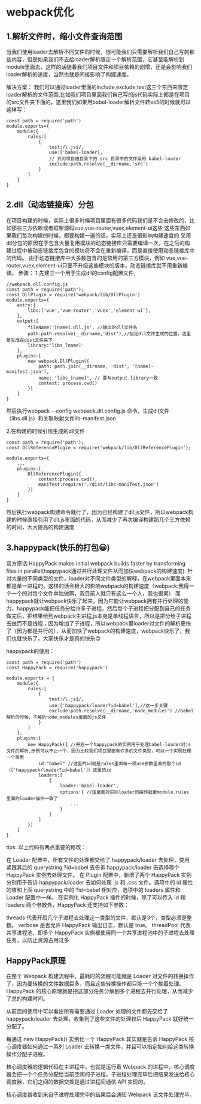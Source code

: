 # webpack优化

## 1.解析文件时，缩小文件查询范围

当我们使用loader去解析不同文件的时候，很可能我们只需要解析我们自己写的那些内容，但是如果我们不去给loader解析限定一个解析范围，它甚至能解析到module里面去，这样的话随着我们项目文件和项目依赖的剧增，还是会影响我们loader解析的速度，当然也就是间接影响了构建速度。

解决方案：
我们可以通过loader里面的include,exclude,test这三个东西来限定loader解析的文件范围,比如我们项目里面我们自己写的js代码实际上都是在项目的src文件夹下面的，这里我们如果用babel-loader解析文件转es5的时候就可以这样写：
```
const path = require('path')
module.exports={
    module:{
        rules:[
            {
                test:/\.js$/,
                use:['babel-loader],
                // 只对项目根目录下的 src 目录中的文件采用 babel-loader
                include:path.resolve(__dirname,'src')
            }
        ]
    }
}
```

## 2.dll（动态链接库）分包
在项目构建的时候，实际上很多时候项目里面有很多代码我们是不会去修改的，比如那些三方依赖或者框架源码vue,vue-router,vuex,element-ui这些
这些东西如果我们每次构建的时候，都要构建一遍的话，实际上还是很影响构建速度的
采用dll分包的原因在于包含大量复用模块的动态链接库只需要编译一次，在之后的构建过程中被动态链接库包含的模块将不会在重新编译，而是直接使用动态链接库中的代码。 由于动态链接库中大多数包含的是常用的第三方模块，例如 vue,vue-router,vuex,element-ui只要不升级这些模块的版本，动态链接库就不用重新编译。
步骤：
1.先建立一个用于生成dll的config配置文件,
```
//webpack.dll.config.js
const path = require('path');
const DllPlugin = require('webpack/lib/DllPlugin')
module.exports={
    entry:{
        libs:['vue','vue-router','vuex','element-ui'],
    },
    output:{
        fileName:'[name].dll.js', //输出的dll文件名
        path:path.resolve(__dirname,'dist'),//指定dll文件生成的位置，这里是生成在dist文件夹下
        library:'libs_[name]'
    },
    plugins:[
        new webpack.DllPlugin({
            path: path.join(__dirname, 'dist', '[name]-manifest.json'),
            name: 'libs_[name]', // 要与output.library一致
            context: process.cwd()
        })
    ]
}
```
然后执行webpack --config webpack.dll.config.js 命令，生成dll文件（libs.dll.js）和关联映射文件lib-manifest.json

2.在构建的时候引用生成的dll文件
```
const path = require('path');
const DllReferencePlugin = require('webpack/lib/DllReferencePlugin');

module.exports={
    ...
    plugins:[
        DllReferencePlugin({
            context:process.cwd(),
            manifest:require('./dist/libs-manifest.json')
        })
    ]
}
```
然后执行webpack构建命令就行了，因为已经构建了dll.js文件，所以webpack构建的时候直接引用了dll.js里面的代码，从而减少了再次编译构建那几个三方依赖的时间，大大提高的构建速度

## 3.happypack(快乐的打包😀)
官方原话:HappyPack makes initial webpack builds faster by transforming files in parallel(happypack通过并行处理文件从而加快webpack的构建速度).
针对大量的不同类型的文件，loader对不同文件类型的解释，在webpack里面本来都是单一进程的，这样的话会极大的影响webpack的构建速度（webpack:我得一个一个的对每个文件单独做啊，我目前人就只有这么一个人，我也很累）
而happypack就让webpack快乐了起来，因为它能让webpack拥有并行处理的能力，happypack能把任务分给许多子进程，然后每个子进程把分配到自己的任务做完后，把结果给到webpack主进程,js本身是单线程语言，所以是把分给子进程去做而不是线程；因为增加了子进程，所以webpack里loader对文件的解析更快了（因为都是并行的），从而加快了webpack的构建速度，webpack快乐了，我们也就快乐了，大家快乐才是真的快乐😊

happypack的使用：
```
const path = require('path')
const HappyPack = require('happypack')

module.exports = {
    module:{
        rules:[
            {
                test:/\.js$/,
                use:['happypack/loader?id=babel'],//这一步关键
                exclude:path.resolve(__dirname,'node_modules') //babel解析的时候，不解析node_modules里面的js文件
            }
        ]
    },
    plugins:[
        new HappyPack({ //开启一个happypack的实例用于处理babel-loader对js文件的解析,示例可以不止一个，因为比较我们项目里面有许多的文件类型，可以一个实例处理一个类型
            id:"babel" //这里的id就是rules里面每一项use参数里面的那个id（['happypack/loader?id=babel']）这里的id
            loaders:[
                {
                    loader:'babel-loader',
                    options:{ //这里面对实际loader的操作就更module.rules 里面的loader操作一致了
                        ...
                    }
                }
            ]
        })
    ]
}
```
tips:
以上代码有两点重要的修改：

在 Loader 配置中，所有文件的处理都交给了 happypack/loader 去处理，使用紧跟其后的 querystring ?id=babel 去告诉 happypack/loader 去选择哪个 HappyPack 实例去处理文件。
在 Plugin 配置中，新增了两个 HappyPack 实例分别用于告诉 happypack/loader 去如何处理 .js 和 .css 文件。选项中的 id 属性的值和上面 querystring 中的 ?id=babel 相对应，选项中的 loaders 属性和 Loader 配置中一样。
在实例化 HappyPack 插件的时候，除了可以传入 id 和 loaders 两个参数外，HappyPack 还支持如下参数：

threads 代表开启几个子进程去处理这一类型的文件，默认是3个，类型必须是整数。
verbose 是否允许 HappyPack 输出日志，默认是 true。
threadPool 代表共享进程池，即多个 HappyPack 实例都使用同一个共享进程池中的子进程去处理任务，以防止资源占用过多

## HappyPack原理
在整个 Webpack 构建流程中，最耗时的流程可能就是 Loader 对文件的转换操作了，因为要转换的文件数据巨多，而且这些转换操作都只能一个个挨着处理。 HappyPack 的核心原理就是把这部分任务分解到多个进程去并行处理，从而减少了总的构建时间。

从前面的使用中可以看出所有需要通过 Loader 处理的文件都先交给了 happypack/loader 去处理，收集到了这些文件的处理权后 HappyPack 就好统一分配了。

每通过 new HappyPack() 实例化一个 HappyPack 其实就是告诉 HappyPack 核心调度器如何通过一系列 Loader 去转换一类文件，并且可以指定如何给这类转换操作分配子进程。

核心调度器的逻辑代码在主进程中，也就是运行着 Webpack 的进程中，核心调度器会把一个个任务分配给当前空闲的子进程，子进程处理完毕后把结果发送给核心调度器，它们之间的数据交换是通过进程间通信 API 实现的。

核心调度器收到来自子进程处理完毕的结果后会通知 Webpack 该文件处理完毕。



